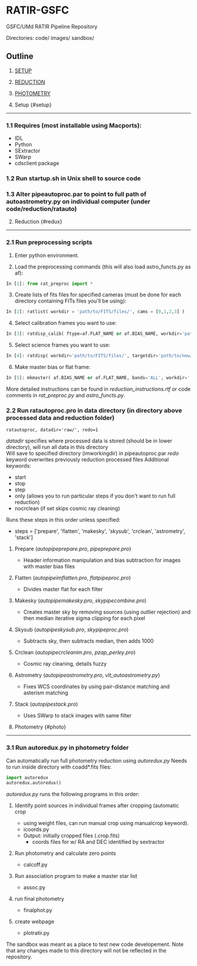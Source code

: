 RATIR-GSFC
==========

GSFC/UMd RATIR Pipeline Repository

Directories:
code/ 
images/
sandbox/

Outline
-------

1. [SETUP](#setup)

2. [REDUCTION](#redux)

3. [PHOTOMETRY](#photo)

1. Setup {#setup}
--------
### 1.1 Requires (most installable using Macports):

* IDL
* Python
* SExtractor
* SWarp
* cdsclient package

### 1.2 Run startup.sh in Unix shell to source code

### 1.3 Alter pipeautoproc.par to point to full path of autoastrometry.py on individual computer (under code/reduction/ratauto)

2. Reduction {#redux}
------------
### 2.1 Run preprocessing scripts

1. Enter python environment.

2. Load the preprocessing commands (this will also load astro_functs.py as af):

```python
In [1]: from rat_preproc import *
```

3. Create lists of fits files for specified cameras (must be done for each directory containing FITs files you'll be using):

```python
In [2]: ratlist( workdir = 'path/to/FITS/files/', cams = [0,1,2,3] )
```

4. Select calibration frames you want to use:

```python
In [3]: ratdisp_calib( ftype=af.FLAT_NAME or af.BIAS_NAME, workdir='path/to/FITS/flats/', cams=[0,1,2,3], auto=True, amin=0.1, amax=0.8 )
```
	
5. Select science frames you want to use:

```python
In [4]: ratdisp( workdir='path/to/FITS/files/', targetdir='path/to/new/FITS/files/', cams=[0,1,2,3], auto=True )
```
	
6. Make master bias or flat frame:

```python
In [5]: mkmaster( af.BIAS_NAME or af.FLAT_NAME, bands='ALL', workdir='.', fmin=5 )
```
	
More detailed instructions can be found in *reduction_instructions.rtf* or code comments in *rat_preproc.py* and *astro_functs.py*.

### 2.2 Run ratautoproc.pro in data directory (in directory above processed data and reduction folder)

```IDL
ratautoproc, datadir='raw/', redo=1
```
	
*datadir* specifies where processed data is stored (should be in lower directory), will run all data in this directory  
Will save to specified directory (imworkingdir) in pipeautoproc.par
*redo* keyword overwrites previously reduction processed files
Additional keywords:
* start
* stop
* step
* only (allows you to run particular steps if you don't want to run full reduction)
* nocrclean (if set skips cosmic ray cleaning)	
	
Runs these steps in this order unless specified:	
* steps = ['prepare', 'flatten', 'makesky', 'skysub', 'crclean', 'astrometry', 'stack']
		
1. Prepare (*autopipeprepare.pro*, *pipeprepare.pro*)
	- Header information manipulation and bias subtraction for images with master bias files
	
2. Flatten (*autopipeimflatten.pro*, *flatpipeproc.pro*)
	- Divides master flat for each filter
		
3. Makesky (*autopipemakesky.pro*, *skypipecombine.pro*)
	- Creates master sky by removing sources (using outlier rejection) and then median iterative sigma clipping for each pixel
		
4. Skysub (*autopipeskysub.pro*, *skypipeproc.pro*)
	- Subtracts sky, then subtracts median, then adds 1000
	
5. Crclean (*autopipecrcleanim.pro*, *pzap_perley.pro*)
	- Cosmic ray cleaning, details fuzzy
		
6. Astrometry (*autopipeastrometry.pro*, *vlt_autoastrometry.py*)
	- Fixes WCS coordinates by using pair-distance matching and asterism matching
	
7. Stack (*autopipestack.pro*)
	- Uses SWarp to stack images with same filter

3. Photometry {#photo}
-------------
### 3.1 Run autoredux.py in photometry folder

Can automatically run full photometry reduction using *autoredux.py*
Needs to run inside directory with coadd*.fits files:

```python
import autoredux
autoredux.autoredux()
```

*autoredux.py* runs the following programs in this order:

1. Identify point sources in individual frames after cropping (automatic crop
	- using weight files, can run manual crop using manualcrop keyword).
	- icoords.py
	- Output: initially cropped files (.crop.fits)
		- coords files for w/ RA and DEC identified by sextractor

2. Run photometry and calculate zero points
	- calcoff.py

3. Run association program to make a master star list
	- assoc.py

4. run final photometry
	- finalphot.py

5. create webpage
	- plotratir.py

The sandbox was meant as a place to test new code developement.  Note that any changes made to this directory will not be reflected in the repository.
